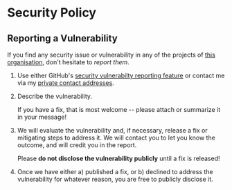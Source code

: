 # Security Policy

## Reporting a Vulnerability

If you find any security issue or vulnerability in any of the projects of [this
organisation](https://github.com/webcomics/), don't hesitate to _report them_.

1. Use either GitHub's [security vulnerabilty reporting
   feature](https://docs.github.com/en/code-security/security-advisories/guidance-on-reporting-and-writing/privately-reporting-a-security-vulnerability)
or contact me via my [private contact addresses](https://github.com/TobiX).
2. Describe the vulnerability.

   If you have a fix, that is most welcome -- please attach or summarize it in your message!

3. We will evaluate the vulnerability and, if necessary, release a fix or mitigating steps to address it. We will contact you to let you know the outcome, and will credit you in the report.

   Please **do not disclose the vulnerability publicly** until a fix is released!

4. Once we have either a) published a fix, or b) declined to address the vulnerability for whatever reason, you are free to publicly disclose it.
